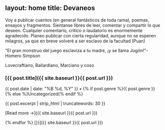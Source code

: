 ## layout: home title: Devaneos

Voy a publicar cuentos (en general fantásticos de toda rama), poemas, ensayos y fragmentos. Sientanse libres de leer, comentar y compartir lo que deseen. Cualquier comentario, crítico o laudatorio es enormemente agradecido. Planeo publicar con cierta regularidad, aunque no se esperen milagros, ya que en breve volveré a ser esclavo de la facultad (Puan)

"El gran monstruo del juego esclaviza a tu madre, ¡y se llama Jugón!"-Homero Simpson

Lovecraftiano, Ballardiano, Marciano y coso

### \[{{ post.title\]({{ site.baseurl }}{{ post.url }})

{{ post.date | date: "%B %d, %Y" }} • {% if post.genre %}{{ post.genre }}{% else %}Uncategorized{% endif %}

{{ post.excerpt | strip\_html | truncatewords: 30 }}

\[Read more →\]({{ site.baseurl }}{{ post.url }})

{% endfor %} \[}}\]({{ site.baseurl }}{{ post.url }})